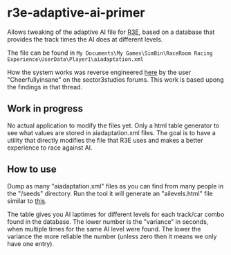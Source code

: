 # r3e-adaptive-ai-primer

Allows tweaking of the adaptive AI file for [R3E](http://game.raceroom.com/), based on a database that provides the track times the AI does at different levels.

The file can be found in 
```My Documents\My Games\SimBin\RaceRoom Racing Experience\UserData\Player1\aiadaptation.xml```

How the system works was reverse engineered [here](https://forum.sector3studios.com/index.php?threads/the-new-adaptive-ai.5013/page-4#post-70837) by the user "Cheerfullyinsane" on the sector3studios forums. This work is based upong the findings in that thread.

## Work in progress
No actual application to modify the files yet. Only a html table generator to see what values are stored in aiadaptation.xml files. The goal is to have a utility that directly modifies the file that R3E uses and makes a better experience to race against AI.


## How to use
Dump as many "aiadaptation.xml" files as you can find from many people in the "/seeds" directory. Run the tool it will generate an "ailevels.html" file similar to [this](http://htmlpreview.github.io/?https://github.com/pixeljetstream/r3e-adaptive-ai-primer/blob/master/doc/sample.html).

The table gives you AI laptimes for different levels for each track/car combo found in the database. The lower number is the "variance" in seconds, when multiple times for the same AI level were found. The lower the variance the more reliable the number (unless zero then it means we only have one entry).